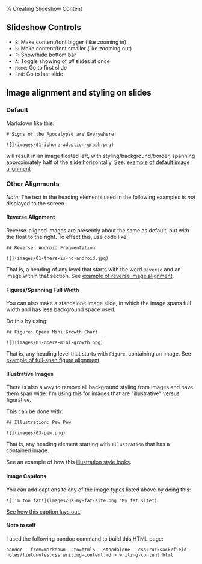 % Creating Slideshow Content

## Slideshow Controls

* `B`: Make content/font bigger (like zooming in)
* `S`: Make content/font smaller (like zooming out)
* `F`: Show/hide bottom bar
* `A`: Toggle showing of *all* slides at once
* `Home`: Go to first slide
* `End`: Go to last slide


## Image alignment and styling on slides

### Default

Markdown like this:

~~~{.markdown}
# Signs of the Apocalypse are Everywhere!

![](images/01-iphone-adoption-graph.png)
~~~

will result in an image floated left, with styling/background/border, spanning approximately half of the slide horizontally. See: [example of default image alignment](presentation/01-assess-the-threat.html#(2))

### Other Alignments

*Note:* The text in the heading elements used in the following examples is *not* displayed to the screen.

#### Reverse Alignment

Reverse-aligned images are presently about the same as default, but with the float to the right. To effect this, use code like:

~~~{.markdown}
## Reverse: Android Fragmentation

![](images/01-there-is-no-android.jpg)
~~~

That is, a heading of any level that starts with the word `Reverse` and an image within that section. See [example of reverse image alignment](presentation/01-assess-the-threat.html#(5)).

#### Figures/Spanning Full Width

You can also make a standalone image slide, in which the image spans full width and has less background space used.

Do this by using:

~~~{.markdown}
## Figure: Opera Mini Growth Chart

![](images/01-opera-mini-growth.png)
~~~

That is, any heading level that starts with `Figure`, containing an image. See [example of full-span figure alignment](presentation/01-assess-the-threat.html#(3)).

#### Illustrative Images

There is also a way to remove all background styling from images and have them span wide. I'm using this for images that are "illustrative" versus figurative.

This can be done with:

~~~{.markdown}
## Illustration: Pew Pew

![](images/03-pew.png)
~~~

That is, any heading element starting with `Illustration` that has a contained image.

See an example of how this [illustration style looks](presentation/03-release-hounds.html#(4)).

#### Image Captions

You can add captions to any of the image types listed above by doing this:

~~~{.markdown}
![I'm too fat!](images/02-my-fat-site.png "My fat site")
~~~

[See how this caption lays out.](presentation/02-bootcamp.html#(6))

#### Note to self

I used the following pandoc command to build this HTML page:

~~~
pandoc --from=markdown --to=html5 --standalone --css=rucksack/field-notes/fieldnotes.css writing-content.md > writing-content.html
~~~